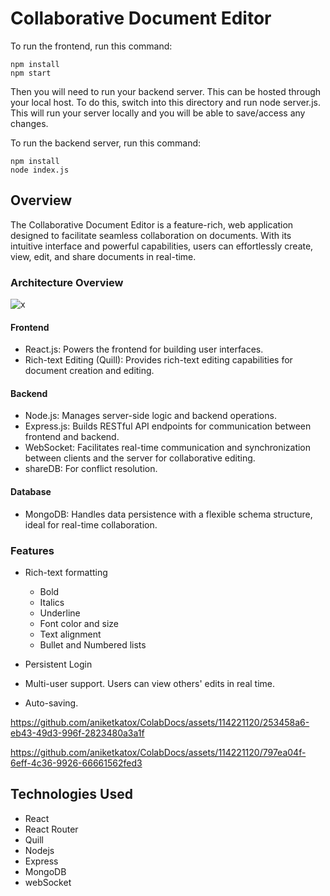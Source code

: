 # Collaborative Document Editor

To run the frontend, run this command:

```
npm install
npm start
```

Then you will need to run your backend server. This can be hosted through your local host. To do this, switch into this directory and run node server.js. This will run your server locally and you will be able to save/access any changes.

To run the backend server, run this command:

```
npm install
node index.js
```

## Overview

The Collaborative Document Editor is a feature-rich, web application designed to facilitate seamless collaboration on documents. With its intuitive interface and powerful capabilities, users can effortlessly create, view, edit, and share documents in real-time.

### Architecture Overview

![x](https://github.com/aniketkatox/ColabDocs/assets/114221120/cb852ece-e324-4c6a-9345-374d164e3f86)


#### Frontend

* React.js: Powers the frontend for building user interfaces.
* Rich-text Editing (Quill): Provides rich-text editing capabilities for document creation and editing.

#### Backend

* Node.js: Manages server-side logic and backend operations.
* Express.js: Builds RESTful API endpoints for communication between frontend and backend.
* WebSocket: Facilitates real-time communication and synchronization between clients and the server for collaborative editing.
* shareDB: For conflict resolution.

#### Database

* MongoDB: Handles data persistence with a flexible schema structure, ideal for real-time collaboration.

### Features
* Rich-text formatting
  * Bold
  * Italics
  * Underline
  * Font color and size
  * Text alignment
  * Bullet and Numbered lists
 
* Persistent Login
* Multi-user support. Users can view others' edits in real time.
* Auto-saving.


https://github.com/aniketkatox/ColabDocs/assets/114221120/253458a6-eb43-49d3-996f-2823480a3a1f




https://github.com/aniketkatox/ColabDocs/assets/114221120/797ea04f-6eff-4c36-9926-66661562fed3



## Technologies Used
* React  
* React Router  
* Quill  
* Nodejs  
* Express  
* MongoDB  
* webSocket  
